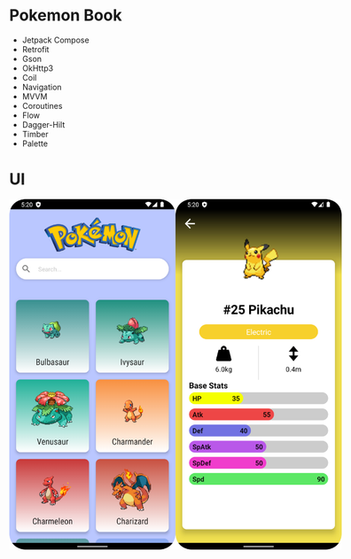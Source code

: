 # Pokemon Book

- Jetpack Compose
- Retrofit
- Gson
- OkHttp3
- Coil
- Navigation
- MVVM
- Coroutines
- Flow
- Dagger-Hilt
- Timber
- Palette

# UI
<div style="display: flex;">
    <img src="https://raw.githubusercontent.com/erkindil/GithubRepositoryEdit/main/pb1.png" width="300">
    <img src="https://raw.githubusercontent.com/erkindil/GithubRepositoryEdit/main/pb2.png" width="300">
</div>
